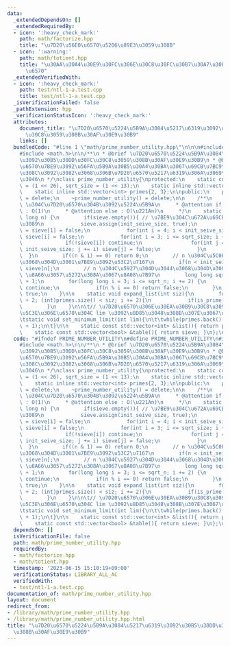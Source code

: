 ```yaml
---
data:
  _extendedDependsOn: []
  _extendedRequiredBy:
  - icon: ':heavy_check_mark:'
    path: math/factorize.hpp
    title: "\u7D20\u56E0\u6570\u5206\u89E3\u3059\u308B"
  - icon: ':warning:'
    path: math/totient.hpp
    title: "\u30AA\u30A4\u30E9\u30FC\u306E\u30C8\u30FC\u30B7\u30A7\u30F3\u30C8\u95A2\
      \u6570"
  _extendedVerifiedWith:
  - icon: ':heavy_check_mark:'
    path: test/ntl-1-a.test.cpp
    title: test/ntl-1-a.test.cpp
  _isVerificationFailed: false
  _pathExtension: hpp
  _verificationStatusIcon: ':heavy_check_mark:'
  attributes:
    document_title: "\u7D20\u6570\u5224\u5B9A\u3084\u5217\u6319\u3092\u30B5\u30DD\u30FC\
      \u30C8\u3059\u308B\u30AF\u30E9\u30B9"
    links: []
  bundledCode: "#line 1 \"math/prime_number_utility.hpp\"\n\n\n#include <vector>\n\
    #include <math.h>\n\n/**\n * @brief \u7D20\u6570\u5224\u5B9A\u3084\u5217\u6319\
    \u3092\u30B5\u30DD\u30FC\u30C8\u3059\u308B\u30AF\u30E9\u30B9\n * @brief \u7D20\
    \u6570\u7BE9\u3092\u56FA\u5B9A\u30B5\u30A4\u30BA\u3067\u69CB\u7BC9\u3001\u305D\
    \u308C\u3092\u3082\u3068\u306B\u7D20\u6570\u5217\u6319\u306A\u3069\u3092\u884C\
    \u3046\n */\nclass prime_number_utility{\nprotected:\n    static const int init_seive_size\
    \ = (1 << 26), sqrt_size = (1 << 13);\n    static inline std::vector<bool> sieve;\n\
    \    static inline std::vector<int> primes{2, 3};\n\npublic:\n    prime_number_utility()\
    \ = delete;\n    ~prime_number_utility() = delete;\n\n    /**\n     * @brief n\
    \ \u304C\u7D20\u6570\u304B\u3092\u5224\u5B9A\n     * @attention if n < (1 << 26)\
    \ : O(1)\n     * @attention else : O(\u221An)\n     */\n    static bool is_prime(long\
    \ long n) {\n        if(sieve.empty()){ // \u7BE9\u304C\u672A\u69CB\u7BC9\u306A\
    \u3089\n            sieve.assign(init_seive_size, true);\n            sieve[0]\
    \ = sieve[1] = false;\n            for(int i = 4; i < init_seive_size; i += 2)\
    \ sieve[i] = false;\n            for(int i = 3; i <= sqrt_size; i += 2) {\n  \
    \              if(!sieve[i]) continue;\n                for(int j = i * 2; j <\
    \ init_seive_size; j += i) sieve[j] = false;\n            }\n        \n      \
    \  }\n        if((n & 1) == 0) return 0;\n        // n \u304C\u5C0F\u3055\u3044\
    \u3068\u304D\u3001\u7BE9\u3092\u53C2\u7167\n        if(n < init_seive_size) return\
    \ sieve[n];\n        // n \u304C\u5927\u304D\u3044\u3068\u304D\u3001O(\u221An)\
    \ \u8A66\u3057\u5272\u308A\u3067\u8A08\u7B97\n        long long sqrt_n = std::ceil(std::sqrt(n))\
    \ + 1;\n        for(long long i = 3; i <= sqrt_n; i += 2) {\n            if(!sieve[i])\
    \ continue;\n            if(n % i == 0) return false;\n        }\n        return\
    \ true;\n    }\n\n    static void expand_list(int siz){\n        for(int i = primes.back()\
    \ + 2; (int)primes.size() < siz; i += 2){\n            if(is_prime(i)) primes.push_back(i);\n\
    \        }\n    }\n\n\t// \u7D20\u6570\u306E\u30EA\u30B9\u30C8\u3092\u3001\u672B\
    \u5C3E\u306E\u6570\u304C lim \u3092\u8D85\u3048\u308B\u307E\u3067\u62E1\u5F35\n\
    \tstatic void set_minimum_limit(int lim){\n\t\twhile(primes.back() < lim) expand_list(primes.size()\
    \ + 1);\n\t}\n\n    static const std::vector<int> &list(){ return primes; }\n\
    \    static const std::vector<bool> &table(){ return sieve; }\n};\n\n\n"
  code: "#ifndef PRIME_NUMBER_UTILITY\n#define PRIME_NUMBER_UTILITY\n#include <vector>\n\
    #include <math.h>\n\n/**\n * @brief \u7D20\u6570\u5224\u5B9A\u3084\u5217\u6319\
    \u3092\u30B5\u30DD\u30FC\u30C8\u3059\u308B\u30AF\u30E9\u30B9\n * @brief \u7D20\
    \u6570\u7BE9\u3092\u56FA\u5B9A\u30B5\u30A4\u30BA\u3067\u69CB\u7BC9\u3001\u305D\
    \u308C\u3092\u3082\u3068\u306B\u7D20\u6570\u5217\u6319\u306A\u3069\u3092\u884C\
    \u3046\n */\nclass prime_number_utility{\nprotected:\n    static const int init_seive_size\
    \ = (1 << 26), sqrt_size = (1 << 13);\n    static inline std::vector<bool> sieve;\n\
    \    static inline std::vector<int> primes{2, 3};\n\npublic:\n    prime_number_utility()\
    \ = delete;\n    ~prime_number_utility() = delete;\n\n    /**\n     * @brief n\
    \ \u304C\u7D20\u6570\u304B\u3092\u5224\u5B9A\n     * @attention if n < (1 << 26)\
    \ : O(1)\n     * @attention else : O(\u221An)\n     */\n    static bool is_prime(long\
    \ long n) {\n        if(sieve.empty()){ // \u7BE9\u304C\u672A\u69CB\u7BC9\u306A\
    \u3089\n            sieve.assign(init_seive_size, true);\n            sieve[0]\
    \ = sieve[1] = false;\n            for(int i = 4; i < init_seive_size; i += 2)\
    \ sieve[i] = false;\n            for(int i = 3; i <= sqrt_size; i += 2) {\n  \
    \              if(!sieve[i]) continue;\n                for(int j = i * 2; j <\
    \ init_seive_size; j += i) sieve[j] = false;\n            }\n        \n      \
    \  }\n        if((n & 1) == 0) return 0;\n        // n \u304C\u5C0F\u3055\u3044\
    \u3068\u304D\u3001\u7BE9\u3092\u53C2\u7167\n        if(n < init_seive_size) return\
    \ sieve[n];\n        // n \u304C\u5927\u304D\u3044\u3068\u304D\u3001O(\u221An)\
    \ \u8A66\u3057\u5272\u308A\u3067\u8A08\u7B97\n        long long sqrt_n = std::ceil(std::sqrt(n))\
    \ + 1;\n        for(long long i = 3; i <= sqrt_n; i += 2) {\n            if(!sieve[i])\
    \ continue;\n            if(n % i == 0) return false;\n        }\n        return\
    \ true;\n    }\n\n    static void expand_list(int siz){\n        for(int i = primes.back()\
    \ + 2; (int)primes.size() < siz; i += 2){\n            if(is_prime(i)) primes.push_back(i);\n\
    \        }\n    }\n\n\t// \u7D20\u6570\u306E\u30EA\u30B9\u30C8\u3092\u3001\u672B\
    \u5C3E\u306E\u6570\u304C lim \u3092\u8D85\u3048\u308B\u307E\u3067\u62E1\u5F35\n\
    \tstatic void set_minimum_limit(int lim){\n\t\twhile(primes.back() < lim) expand_list(primes.size()\
    \ + 1);\n\t}\n\n    static const std::vector<int> &list(){ return primes; }\n\
    \    static const std::vector<bool> &table(){ return sieve; }\n};\n\n#endif"
  dependsOn: []
  isVerificationFile: false
  path: math/prime_number_utility.hpp
  requiredBy:
  - math/factorize.hpp
  - math/totient.hpp
  timestamp: '2023-06-15 15:10:19+09:00'
  verificationStatus: LIBRARY_ALL_AC
  verifiedWith:
  - test/ntl-1-a.test.cpp
documentation_of: math/prime_number_utility.hpp
layout: document
redirect_from:
- /library/math/prime_number_utility.hpp
- /library/math/prime_number_utility.hpp.html
title: "\u7D20\u6570\u5224\u5B9A\u3084\u5217\u6319\u3092\u30B5\u30DD\u30FC\u30C8\u3059\
  \u308B\u30AF\u30E9\u30B9"
---
```

